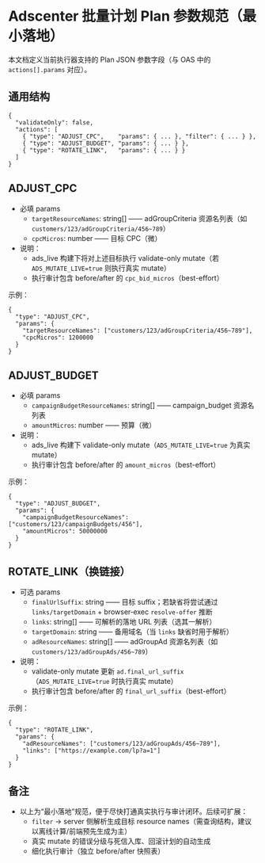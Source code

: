 # Adscenter 批量计划 Plan 参数规范（最小落地）

本文档定义当前执行器支持的 Plan JSON 参数字段（与 OAS 中的 `actions[].params` 对应）。

## 通用结构

```
{
  "validateOnly": false,
  "actions": [
    { "type": "ADJUST_CPC",    "params": { ... }, "filter": { ... } },
    { "type": "ADJUST_BUDGET", "params": { ... } },
    { "type": "ROTATE_LINK",   "params": { ... } }
  ]
}
```

## ADJUST_CPC

- 必填 params
  - `targetResourceNames`: string[] —— adGroupCriteria 资源名列表（如 `customers/123/adGroupCriteria/456~789`）
  - `cpcMicros`: number —— 目标 CPC（微）
- 说明：
  - ads_live 构建下将对上述目标执行 validate-only mutate（若 `ADS_MUTATE_LIVE=true` 则执行真实 mutate）
  - 执行审计包含 before/after 的 `cpc_bid_micros`（best-effort）

示例：
```
{
  "type": "ADJUST_CPC",
  "params": {
    "targetResourceNames": ["customers/123/adGroupCriteria/456~789"],
    "cpcMicros": 1200000
  }
}
```

## ADJUST_BUDGET

- 必填 params
  - `campaignBudgetResourceNames`: string[] —— campaign_budget 资源名列表
  - `amountMicros`: number —— 预算（微）
- 说明：
  - ads_live 构建下 validate-only mutate（`ADS_MUTATE_LIVE=true` 为真实 mutate）
  - 执行审计包含 before/after 的 `amount_micros`（best-effort）

示例：
```
{
  "type": "ADJUST_BUDGET",
  "params": {
    "campaignBudgetResourceNames": ["customers/123/campaignBudgets/456"],
    "amountMicros": 50000000
  }
}
```

## ROTATE_LINK（换链接）

- 可选 params
  - `finalUrlSuffix`: string —— 目标 suffix；若缺省将尝试通过 `links/targetDomain` + browser‑exec `resolve-offer` 推断
  - `links`: string[] —— 可解析的落地 URL 列表（选其一解析）
  - `targetDomain`: string —— 备用域名（当 `links` 缺省时用于解析）
  - `adResourceNames`: string[] —— adGroupAd 资源名列表（如 `customers/123/adGroupAds/456~789`）
- 说明：
  - validate-only mutate 更新 `ad.final_url_suffix`（`ADS_MUTATE_LIVE=true` 时执行真实 mutate）
  - 执行审计包含 before/after 的 `final_url_suffix`（best-effort）

示例：
```
{
  "type": "ROTATE_LINK",
  "params": {
    "adResourceNames": ["customers/123/adGroupAds/456~789"],
    "links": ["https://example.com/lp?a=1"]
  }
}
```

## 备注

- 以上为“最小落地”规范，便于尽快打通真实执行与审计闭环。后续可扩展：
  - `filter` -> server 侧解析生成目标 resource names（需查询结构，建议以离线计算/前端预先生成为主）
  - 真实 mutate 的错误分级与死信入库、回滚计划的自动生成
  - 细化执行审计（独立 before/after 快照表）

